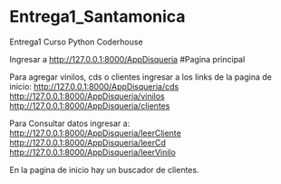 # Entrega1_Santamonica
Entrega1 Curso Python Coderhouse

Ingresar a http://127.0.0.1:8000/AppDisqueria #Pagina principal

Para agregar vinilos, cds o clientes ingresar a los links de la pagina de inicio:
http://127.0.0.1:8000/AppDisqueria/cds
http://127.0.0.1:8000/AppDisqueria/vinilos
http://127.0.0.1:8000/AppDisqueria/clientes



Para Consultar datos ingresar a:
http://127.0.0.1:8000/AppDisqueria/leerCliente
http://127.0.0.1:8000/AppDisqueria/leerCd
http://127.0.0.1:8000/AppDisqueria/leerVinilo

En la pagina de inicio hay un buscador de clientes.

